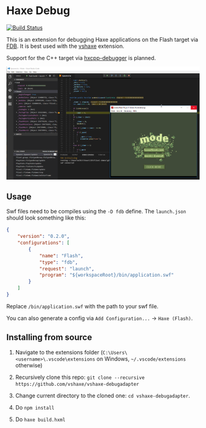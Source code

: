 # Haxe Debug
[![Build Status](https://travis-ci.org/vshaxe/vshaxe-debugadapter.svg?branch=master)](https://travis-ci.org/vshaxe/vshaxe-debugadapter)

This is an extension for debugging Haxe applications on the Flash target via [FDB][1]. It is best used with the [vshaxe][2] extension.

Support for the C++ target via [hxcpp-debugger][3] is planned.

![](images/example.png)

## Usage

Swf files need to be compiles using the `-D fdb` define. The `launch.json` should look something like this:

```json
{ 
    "version": "0.2.0",
    "configurations": [
        {
            "name": "Flash",
            "type": "fdb",
            "request": "launch",
            "program": "${workspaceRoot}/bin/application.swf"
        }
    ]
}
```

Replace `/bin/application.swf` with the path to your swf file.

You can also generate a config via `Add Configuration...` -> `Haxe (Flash)`.

## Installing from source
1. Navigate to the extensions folder (`C:\Users\<username>\.vscode\extensions` on Windows, `~/.vscode/extensions` otherwise)
2. Recursively clone this repo: `git clone --recursive https://github.com/vshaxe/vshaxe-debugadapter`
3. Change current directory to the cloned one: `cd vshaxe-debugadapter`.
4. Do `npm install`
5. Do `haxe build.hxml`

   [1]: http://help.adobe.com/en_US/flex/using/WS2db454920e96a9e51e63e3d11c0bf69084-7ffb.html
   [2]: https://marketplace.visualstudio.com/items?itemName=nadako.vshaxe
   [3]: https://github.com/HaxeFoundation/hxcpp-debugger